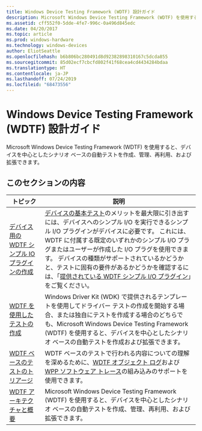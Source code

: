 ```yaml
---
title: Windows Device Testing Framework (WDTF) 設計ガイド
description: Microsoft Windows Device Testing Framework (WDTF) を使用すると、デバイスを中心としたシナリオ ベースの自動テストを作成、管理、再利用、および拡張できます。
ms.assetid: cff552f0-5dde-4fe7-996c-0a496d845edc
ms.date: 04/20/2017
ms.topic: article
ms.prod: windows-hardware
ms.technology: windows-devices
author: EliotSeattle
ms.openlocfilehash: b6b806bc280491d8d92382898310167c5dcda855
ms.sourcegitcommit: 85d02ecf7cbcfd802f41f68cea4cd4434284bdaa
ms.translationtype: HT
ms.contentlocale: ja-JP
ms.lasthandoff: 07/24/2019
ms.locfileid: "68473556"
---
```

# <a name="windows-device-testing-framework-wdtf-design-guide"></a>Windows Device Testing Framework (WDTF) 設計ガイド

Microsoft Windows Device Testing Framework (WDTF) を使用すると、デバイスを中心としたシナリオ ベースの自動テストを作成、管理、再利用、および拡張できます。

## <a name="in-this-section"></a>このセクションの内容

|トピック|説明|
|----|----|
|[デバイス用の WDTF シンプル IO プラグインの作成](writing-a-wdtf-simpleio-plug-in-for-your-device.md)|[デバイスの基本テスト](https://docs.microsoft.com/windows-hardware/drivers)のメリットを最大限に引き出すには、デバイスへのシンプル I/O を実行できるシンプル I/O プラグインがデバイスに必要です。 これには、WDTF に付属する既定のいずれかのシンプル I/O プラグまたはユーザーが作成した I/O プラグを使用できます。 デバイスの種類がサポートされているかどうかと、テストに固有の要件があるかどうかを確認するには、「[提供されている WDTF シンプル I/O プラグイン](provided-wdtf-simpleio-plug-ins.md)」をご覧ください。|
|[WDTF を使用したテストの作成](writing-tests-with-wdtf.md)|Windows Driver Kit (WDK) で提供されるテンプレートを使用してドライバー テストの作成を開始する場合、または独自にテストを作成する場合のどちらでも、Microsoft Windows Device Testing Framework (WDTF) を使用すると、デバイスを中心としたシナリオ ベースの自動テストを作成および拡張できます。|
|[WDTF ベースのテストのトリアージ](triaging-wdtf-based-tests.md)|WDTF ベースのテストで行われる内容についての理解を深めるために、[WDTF オブジェクト ログ](logging-and-tracing.md)および [WPP ソフトウェア トレース](https://docs.microsoft.com/windows-hardware/drivers/devtest/wpp-software-tracing)の組み込みのサポートを使用できます。|
|[WDTF アーキテクチャと概要](wdtf-overview.md)|Microsoft Windows Device Testing Framework (WDTF) を使用すると、デバイスを中心としたシナリオ ベースの自動テストを作成、管理、再利用、および拡張できます。|
